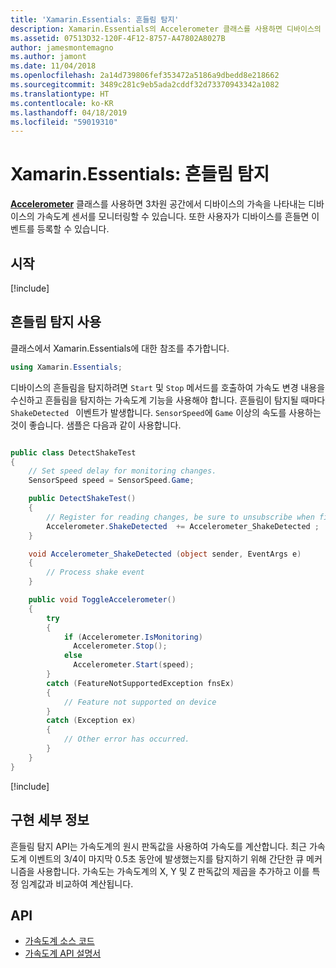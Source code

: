 ```yaml
---
title: 'Xamarin.Essentials: 흔들림 탐지'
description: Xamarin.Essentials의 Accelerometer 클래스를 사용하면 디바이스의 흔들림을 탐지할 수 있습니다.
ms.assetid: 07513D32-120F-4F12-8757-A47802A8027B
author: jamesmontemagno
ms.author: jamont
ms.date: 11/04/2018
ms.openlocfilehash: 2a14d739806fef353472a5186a9dbedd8e218662
ms.sourcegitcommit: 3489c281c9eb5ada2cddf32d73370943342a1082
ms.translationtype: HT
ms.contentlocale: ko-KR
ms.lasthandoff: 04/18/2019
ms.locfileid: "59019310"
---
```

# <a name="xamarinessentials-detect-shake"></a>Xamarin.Essentials: 흔들림 탐지

**[Accelerometer](accelerometer.md)** 클래스를 사용하면 3차원 공간에서 디바이스의 가속을 나타내는 디바이스의 가속도계 센서를 모니터링할 수 있습니다. 또한 사용자가 디바이스를 흔들면 이벤트를 등록할 수 있습니다.

## <a name="get-started"></a>시작

[!include[](~/essentials/includes/get-started.md)]

## <a name="using-detect-shake"></a>흔들림 탐지 사용

클래스에서 Xamarin.Essentials에 대한 참조를 추가합니다.

```csharp
using Xamarin.Essentials;
```

디바이스의 흔들림을 탐지하려면 `Start` 및 `Stop` 메서드를 호출하여 가속도 변경 내용을 수신하고 흔들림을 탐지하는 가속도계 기능을 사용해야 합니다. 흔들림이 탐지될 때마다 `ShakeDetected ` 이벤트가 발생합니다. `SensorSpeed`에 `Game` 이상의 속도를 사용하는 것이 좋습니다. 샘플은 다음과 같이 사용합니다.

```csharp

public class DetectShakeTest
{
    // Set speed delay for monitoring changes.
    SensorSpeed speed = SensorSpeed.Game;

    public DetectShakeTest()
    {
        // Register for reading changes, be sure to unsubscribe when finished
        Accelerometer.ShakeDetected  += Accelerometer_ShakeDetected ;
    }

    void Accelerometer_ShakeDetected (object sender, EventArgs e)
    {
        // Process shake event
    }

    public void ToggleAccelerometer()
    {
        try
        {
            if (Accelerometer.IsMonitoring)
              Accelerometer.Stop();
            else
              Accelerometer.Start(speed);
        }
        catch (FeatureNotSupportedException fnsEx)
        {
            // Feature not supported on device
        }
        catch (Exception ex)
        {
            // Other error has occurred.
        }
    }
}
```

[!include[](~/essentials/includes/sensor-speed.md)]

## <a name="implementation-details"></a>구현 세부 정보

흔들림 탐지 API는 가속도계의 원시 판독값을 사용하여 가속도를 계산합니다. 최근 가속도계 이벤트의 3/4이 마지막 0.5초 동안에 발생했는지를 탐지하기 위해 간단한 큐 메커니즘을 사용합니다. 가속도는 가속도계의 X, Y 및 Z 판독값의 제곱을 추가하고 이를 특정 임계값과 비교하여 계산됩니다.

## <a name="api"></a>API

- [가속도계 소스 코드](https://github.com/xamarin/Essentials/tree/master/Xamarin.Essentials/Accelerometer)
- [가속도계 API 설명서](xref:Xamarin.Essentials.Accelerometer)
